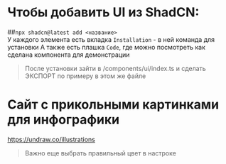 # Чтобы добавить UI из ShadCN:
##```npx shadcn@latest add <название>```\
У каждого элемента есть вкладка ```Installation``` - в ней команда для установки
А также есть плашка ```Code```, где можно посмотреть как сделана компонента для демонстрации
>После установки зайти в /components/ui/index.ts и сделать ЭКСПОРТ по примеру в этом же файле

# Сайт с прикольными картинками для инфографики
https://undraw.co/illustrations
>Важно еще выбрать правильный цвет в настроке